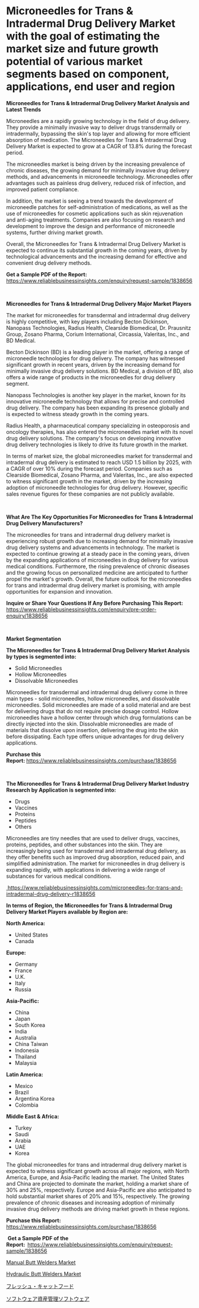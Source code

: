 <p><h1>Microneedles for Trans & Intradermal Drug Delivery Market with the goal of estimating the market size and future growth potential of various market segments based on component, applications, end user and region</h1></p><p><strong>Microneedles for Trans & Intradermal Drug Delivery Market Analysis and Latest Trends</strong></p>
<p><p>Microneedles are a rapidly growing technology in the field of drug delivery. They provide a minimally invasive way to deliver drugs transdermally or intradermally, bypassing the skin's top layer and allowing for more efficient absorption of medication. The Microneedles for Trans & Intradermal Drug Delivery Market is expected to grow at a CAGR of 13.8% during the forecast period.</p><p>The microneedles market is being driven by the increasing prevalence of chronic diseases, the growing demand for minimally invasive drug delivery methods, and advancements in microneedle technology. Microneedles offer advantages such as painless drug delivery, reduced risk of infection, and improved patient compliance.</p><p>In addition, the market is seeing a trend towards the development of microneedle patches for self-administration of medications, as well as the use of microneedles for cosmetic applications such as skin rejuvenation and anti-aging treatments. Companies are also focusing on research and development to improve the design and performance of microneedle systems, further driving market growth.</p><p>Overall, the Microneedles for Trans & Intradermal Drug Delivery Market is expected to continue its substantial growth in the coming years, driven by technological advancements and the increasing demand for effective and convenient drug delivery methods.</p></p>
<p><strong>Get a Sample PDF of the Report:&nbsp;</strong> <a href="https://www.reliablebusinessinsights.com/enquiry/request-sample/1838656">https://www.reliablebusinessinsights.com/enquiry/request-sample/1838656</a></p>
<p>&nbsp;</p>
<p><strong>Microneedles for Trans & Intradermal Drug Delivery Major Market Players</strong></p>
<p><p>The market for microneedles for transdermal and intradermal drug delivery is highly competitive, with key players including Becton Dickinson, Nanopass Technologies, Radius Health, Clearside Biomedical, Dr. Prausnitz Group, Zosano Pharma, Corium International, Circassia, Valeritas, Inc., and BD Medical. </p><p>Becton Dickinson (BD) is a leading player in the market, offering a range of microneedle technologies for drug delivery. The company has witnessed significant growth in recent years, driven by the increasing demand for minimally invasive drug delivery solutions. BD Medical, a division of BD, also offers a wide range of products in the microneedles for drug delivery segment.</p><p>Nanopass Technologies is another key player in the market, known for its innovative microneedle technology that allows for precise and controlled drug delivery. The company has been expanding its presence globally and is expected to witness steady growth in the coming years.</p><p>Radius Health, a pharmaceutical company specializing in osteoporosis and oncology therapies, has also entered the microneedles market with its novel drug delivery solutions. The company's focus on developing innovative drug delivery technologies is likely to drive its future growth in the market.</p><p>In terms of market size, the global microneedles market for transdermal and intradermal drug delivery is estimated to reach USD 1.5 billion by 2025, with a CAGR of over 10% during the forecast period. Companies such as Clearside Biomedical, Zosano Pharma, and Valeritas, Inc., are also expected to witness significant growth in the market, driven by the increasing adoption of microneedle technologies for drug delivery. However, specific sales revenue figures for these companies are not publicly available.</p></p>
<p>&nbsp;</p>
<p><strong>What Are The Key Opportunities For Microneedles for Trans & Intradermal Drug Delivery Manufacturers?</strong></p>
<p><p>The microneedles for trans and intradermal drug delivery market is experiencing robust growth due to increasing demand for minimally invasive drug delivery systems and advancements in technology. The market is expected to continue growing at a steady pace in the coming years, driven by the expanding applications of microneedles in drug delivery for various medical conditions. Furthermore, the rising prevalence of chronic diseases and the growing focus on personalized medicine are anticipated to further propel the market's growth. Overall, the future outlook for the microneedles for trans and intradermal drug delivery market is promising, with ample opportunities for expansion and innovation.</p></p>
<p><strong>Inquire or Share Your Questions If Any Before Purchasing This Report:</strong> <a href="https://www.reliablebusinessinsights.com/enquiry/pre-order-enquiry/1838656">https://www.reliablebusinessinsights.com/enquiry/pre-order-enquiry/1838656</a></p>
<p>&nbsp;</p>
<p><strong>Market Segmentation</strong></p>
<p><strong>The Microneedles for Trans & Intradermal Drug Delivery Market Analysis by types is segmented into:</strong></p>
<p><ul><li>Solid Microneedles</li><li>Hollow Microneedles</li><li>Dissolvable Microneedles</li></ul></p>
<p><p>Microneedles for transdermal and intradermal drug delivery come in three main types - solid microneedles, hollow microneedles, and dissolvable microneedles. Solid microneedles are made of a solid material and are best for delivering drugs that do not require precise dosage control. Hollow microneedles have a hollow center through which drug formulations can be directly injected into the skin. Dissolvable microneedles are made of materials that dissolve upon insertion, delivering the drug into the skin before dissipating. Each type offers unique advantages for drug delivery applications.</p></p>
<p><strong>Purchase this Report:&nbsp;</strong><a href="https://www.reliablebusinessinsights.com/purchase/1838656">https://www.reliablebusinessinsights.com/purchase/1838656</a></p>
<p>&nbsp;</p>
<p><strong>The Microneedles for Trans & Intradermal Drug Delivery Market Industry Research by Application is segmented into:</strong></p>
<p><ul><li>Drugs</li><li>Vaccines</li><li>Proteins</li><li>Peptides</li><li>Others</li></ul></p>
<p><p>Microneedles are tiny needles that are used to deliver drugs, vaccines, proteins, peptides, and other substances into the skin. They are increasingly being used for transdermal and intradermal drug delivery, as they offer benefits such as improved drug absorption, reduced pain, and simplified administration. The market for microneedles in drug delivery is expanding rapidly, with applications in delivering a wide range of substances for various medical conditions.</p></p>
<p><a href="https://www.reliablebusinessinsights.com/microneedles-for-trans-and-intradermal-drug-delivery-r1838656">&nbsp;https://www.reliablebusinessinsights.com/microneedles-for-trans-and-intradermal-drug-delivery-r1838656</a></p>
<p><strong>In terms of Region, the Microneedles for Trans & Intradermal Drug Delivery Market Players available by Region are:</strong></p>
<p>
    <p> <strong> North America: </strong>
        <ul>
            <li>United States</li>
            <li>Canada</li>
        </ul>
        </p> 
    <p> <strong> Europe: </strong>
        <ul>
            <li>Germany</li>
            <li>France</li>
            <li>U.K.</li>
            <li>Italy</li>
            <li>Russia</li>
        </ul>
        </p> 
    <p> <strong> Asia-Pacific: </strong>
        <ul>
            <li>China</li>
            <li>Japan</li>
            <li>South Korea</li>
            <li>India</li>
            <li>Australia</li>
            <li>China Taiwan</li>
            <li>Indonesia</li>
            <li>Thailand</li>
            <li>Malaysia</li>
        </ul>
        </p> 
    <p> <strong> Latin America: </strong>
        <ul>
            <li>Mexico</li>
            <li>Brazil</li>
            <li>Argentina Korea</li>
            <li>Colombia</li>
        </ul>
        </p> 
    <p> <strong> Middle East & Africa: </strong>
        <ul>
            <li>Turkey</li>
            <li>Saudi</li>
            <li>Arabia</li>
            <li>UAE</li>
            <li>Korea</li>
        </ul>
    </p>
    </p>
<p><p>The global microneedles for trans and intradermal drug delivery market is expected to witness significant growth across all major regions, with North America, Europe, and Asia-Pacific leading the market. The United States and China are projected to dominate the market, holding a market share of 30% and 25%, respectively. Europe and Asia-Pacific are also anticipated to hold substantial market shares of 20% and 15%, respectively. The growing prevalence of chronic diseases and increasing adoption of minimally invasive drug delivery methods are driving market growth in these regions.</p></p>
<p><strong>Purchase this Report: </strong><a href="https://www.reliablebusinessinsights.com/purchase/1838656">https://www.reliablebusinessinsights.com/purchase/1838656</a></p>
<p>&nbsp;<strong>Get a Sample PDF of the Report:&nbsp;&nbsp;</strong><a href="https://www.reliablebusinessinsights.com/enquiry/request-sample/1838656">https://www.reliablebusinessinsights.com/enquiry/request-sample/1838656</a></p>
<p><strong></strong></p>
<p><p><a href="https://github.com/LibbySpencer2018/Market-Research-Report-List-1/blob/main/manual-butt-welders-market.md">Manual Butt Welders Market</a></p><p><a href="https://github.com/ashman753/Market-Research-Report-List-2/blob/main/hydraulic-butt-welders-market.md">Hydraulic Butt Welders Market</a></p><p><a href="https://github.com/dathomson6534/Market-Research-Report-List-2/blob/main/3488784169725.md">フレッシュ・キャットフード</a></p><p><a href="https://github.com/BoydYundt1/Market-Research-Report-List-2/blob/main/8406094169726.md">ソフトウェア資産管理ソフトウェア</a></p></p>